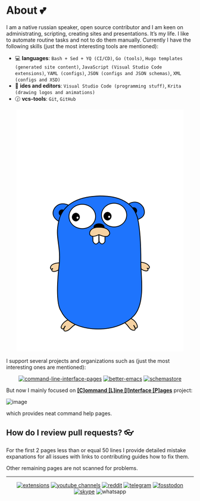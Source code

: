 # About 💕

I am a native russian speaker, open source contributor and I am
keen on administrating, scripting, creating sites and presentations. It’s my life.
I like to automate routine tasks and not to do them manually. Currently I have the following skills
(just the most interesting tools are mentioned):

- :computer: **languages**: `Bash + Sed + YQ (CI/CD)`, `Go (tools)`, `Hugo templates (generated site content)`, `JavaScript (Visual Studio Code extensions)`, `YAML (configs)`, `JSON (configs and JSON schemas)`, `XML (configs and XSD)`
- :memo: **ides and editors**: `Visual Studio Code (programming stuff)`, `Krita (drawing logos and animations)`
- :clock130: **vcs-tools**: `Git`, `GitHub`

<div align="center">

![gopher](./animated-jumping-gopher.gif)

</div>

I support several projects and organizations such as (just the most interesting ones are mentioned):

<div align="center">

[![command-line-interface-pages](https://img.shields.io/badge/Command%20Line%20Interface%20Pages:%20organization-owner%20%26%20author-a32236?labelColor=ed425c&style=flat-square)](https://github.com/command-line-interface-pages)
[![better-emacs](https://img.shields.io/badge/Better%20Emacs:%20organization-owner%20%26%20author-a32236?labelColor=ed425c&style=flat-square)](https://github.com/emilyseville7cfg-better-emacs)
[![schemastore](https://img.shields.io/badge/SchemaStore:%20json%20schemas-contributor-a32236?labelColor=ed425c&style=flat-square)](https://github.com/SchemaStore/schemastore/pulls/EmilySeville7cfg) 

</div>

But now I mainly focused on [**[C]ommand [L]ine [I]nterface [P]ages**](https://github.com/command-line-interface-pages/prototypes/tree/main/clip-view) project:

![image](https://user-images.githubusercontent.com/42812113/220039936-52d78a9f-4ef5-4a2f-9bdc-29f43d885ea7.png)

which provides neat command help pages.

## How do I review pull requests? 👓

For the first 2 pages less than or equal 50 lines I provide detailed mistake expanations for all issues
with links to contributing guides how to fix them.

Other remaining pages are not scanned for problems.

----

<div align="center">
  
[![extensions](https://img.shields.io/badge/Extensions-orange?logo=readthedocs&logoColor=white)](./extensions.md)
[![youtube channels](https://img.shields.io/badge/Youtube-red?logo=youtube&logoColor=white)](./youtube.md)
[![reddit](https://img.shields.io/badge/Reddit-FF4500?logo=reddit&logoColor=white)](https://www.reddit.com/user/EmilySeville7cfg)
[![telegram](https://img.shields.io/badge/Telegram-blue?logo=telegram&logoColor=white)](https://t.me/emilyseville7cfg)
[![fosstodon](https://img.shields.io/badge/Fosstodon-4251ed?logo=mastodon&logoColor=white)](https://fosstodon.org/@EmilySeville7cfg)
[![skype](https://img.shields.io/badge/Skype-267aff?logo=skype&logoColor=white)](https://join.skype.com/invite/WMeGcqvpRVeW)
![whatsapp](https://img.shields.io/badge/89245201384-10B418?logo=whatsapp&logoColor=white) 

